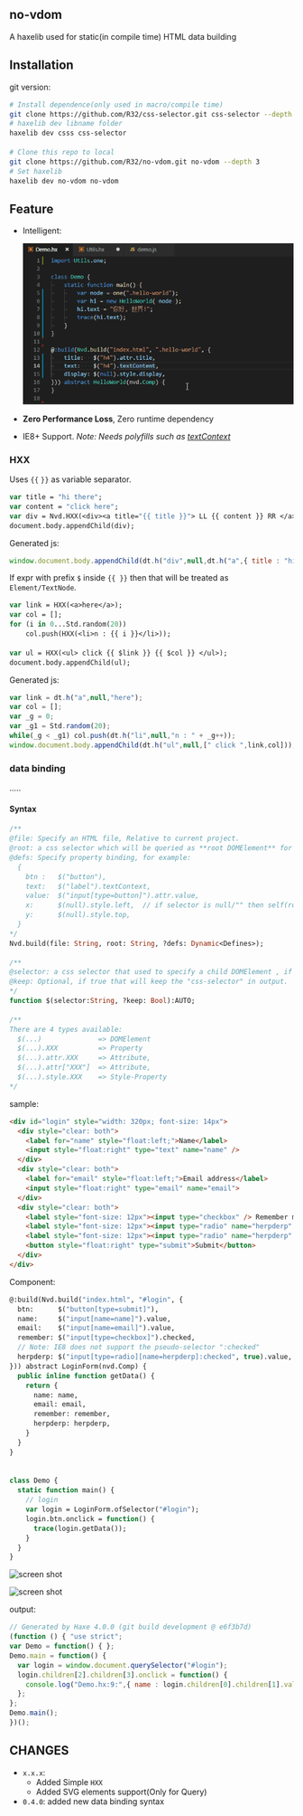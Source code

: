 no-vdom
--------

A haxelib used for static(in compile time) HTML data building

## Installation

git version:

```bash
# Install dependence(only used in macro/compile time)
git clone https://github.com/R32/css-selector.git css-selector --depth 3
# haxelib dev libname folder
haxelib dev csss css-selector

# Clone this repo to local
git clone https://github.com/R32/no-vdom.git no-vdom --depth 3
# Set haxelib
haxelib dev no-vdom no-vdom
```

## Feature

* Intelligent:

  ![screen shot](demo/demo-3.gif)

* **Zero Performance Loss**, Zero runtime dependency

* IE8+ Support. *Note: Needs polyfills such as [textContext](http://eligrey.com/blog/post/textcontent-in-ie8)*

### HXX

Uses `{{` `}}` as variable separator.

```haxe
var title = "hi there";
var content = "click here";
var div = Nvd.HXX(<div><a title="{{ title }}"> LL {{ content }} RR </a></div>);
document.body.appendChild(div);
```

Generated js:

```js
window.document.body.appendChild(dt.h("div",null,dt.h("a",{ title : "hi there"}," LL " + "click here" + " RR ")));
```

If expr with prefix `$` inside `{{ }}` then that will be treated as `Element/TextNode`.

```haxe
var link = HXX(<a>here</a>);
var col = [];
for (i in 0...Std.random(20))
	col.push(HXX(<li>n : {{ i }}</li>));

var ul = HXX(<ul> click {{ $link }} {{ $col }} </ul>);
document.body.appendChild(ul);
```

Generated js:

```js
var link = dt.h("a",null,"here");
var col = [];
var _g = 0;
var _g1 = Std.random(20);
while(_g < _g1) col.push(dt.h("li",null,"n : " + _g++));
window.document.body.appendChild(dt.h("ul",null,[" click ",link,col]));
```

### data binding

.....

#### Syntax

```haxe
/**
@file: Specify an HTML file, Relative to current project.
@root: a css selector which will be queried as **root DOMElement** for the Component.
@defs: Specify property binding, for example:
  {
    btn :   $("button"),
    text:   $("label").textContext,
    value:  $("input[type=button]").attr.value,
    x:      $(null).style.left,  // if selector is null/"" then self(root DOMElement).
    y:      $(null).style.top,
  }
*/
Nvd.build(file: String, root: String, ?defs: Dynamic<Defines>);

/**
@selector: a css selector that used to specify a child DOMElement , if null it's represented as root DOMElement.
@keep: Optional, if true that will keep the "css-selector" in output.
*/
function $(selector:String, ?keep: Bool):AUTO;

/**
There are 4 types available:
  $(...)              => DOMElement
  $(...).XXX          => Property
  $(...).attr.XXX     => Attribute,
  $(...).attr["XXX"]  => Attribute,
  $(...).style.XXX    => Style-Property
*/
```

sample:

```html
<div id="login" style="width: 320px; font-size: 14px">
  <div style="clear: both">
    <label for="name" style="float:left;">Name</label>
    <input style="float:right" type="text" name="name" />
  </div>
  <div style="clear: both">
    <label for="email" style="float:left;">Email address</label>
    <input style="float:right" type="email" name="email">
  </div>
  <div style="clear: both">
    <label style="font-size: 12px"><input type="checkbox" /> Remember me </label>
    <label style="font-size: 12px"><input type="radio" name="herpderp" value="herp" checked="checked" /> Herp </label>
    <label style="font-size: 12px"><input type="radio" name="herpderp" value="derp" /> Derp </label>
    <button style="float:right" type="submit">Submit</button>
  </div>
</div>
```

Component:

```hx
@:build(Nvd.build("index.html", "#login", {
  btn:      $("button[type=submit]"),
  name:     $("input[name=name]").value,
  email:    $("input[name=email]").value,
  remember: $("input[type=checkbox]").checked,
  // Note: IE8 does not support the pseudo-selector ":checked"
  herpderp: $("input[type=radio][name=herpderp]:checked", true).value,
})) abstract LoginForm(nvd.Comp) {
  public inline function getData() {
    return {
      name: name,
      email: email,
      remember: remember,
      herpderp: herpderp,
    }
  }
}


class Demo {
  static function main() {
    // login
    var login = LoginForm.ofSelector("#login");
    login.btn.onclick = function() {
      trace(login.getData());
    }
  }
}
```

![screen shot](demo/demo.gif)

![screen shot](demo/demo-2.gif)

output:

```js
// Generated by Haxe 4.0.0 (git build development @ e6f3b7d)
(function () { "use strict";
var Demo = function() { };
Demo.main = function() {
  var login = window.document.querySelector("#login");
  login.children[2].children[3].onclick = function() {
    console.log("Demo.hx:9:",{ name : login.children[0].children[1].value, email : login.children[1].children[1].value, remember : login.children[2].children[0].children[0].checked, herpderp : login.querySelector("input[type=radio][name=herpderp]:checked").value});
  };
};
Demo.main();
})();
```

## CHANGES

* `x.x.x`:
  - Added Simple `HXX`
  - Added SVG elements support(Only for Query)
* `0.4.0`: added new data binding syntax
